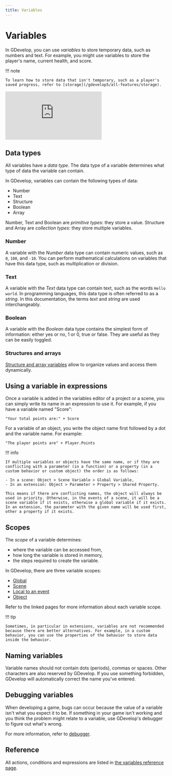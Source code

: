 ```yaml
---
title: Variables
---
```

# Variables

In GDevelop, you can use _variables_ to store temporary data, such as numbers and text. For example, you might use variables to store the player's name, current health, and score.

!!! note

    To learn how to store data that isn't temporary, such as a player's saved progress, refer to [storage](/gdevelop5/all-features/storage).

<div class="video-container">
  <iframe src="https://www.youtube.com/embed/Gh9WPecRnxo" frameborder="0" allowfullscreen></iframe>
</div>

## Data types

All variables have a _data type_. The data type of a variable determines what type of data the variable can contain.

In GDevelop, variables can contain the following types of data:

- Number
- Text
- Structure
- Boolean
- Array

Number, Text and Boolean are *primitive types*: they store a value.
Structure and Array are *collection types*: they store multiple variables.

### Number

A variable with the *Number* data type can contain numeric values, such as `0`, `100`, and `-10`. You can perform mathematical calculations on variables that have this data type, such as multiplication or division.

### Text

A variable with the *Text* data type can contain text, such as the words `Hello world`. In programming languages, this data type is often referred to as a _string_. In this documentation,
the terms *text* and *string* are used interchangeably.

### Boolean

A variable with the *Boolean* data type contains the simplest form of information: either yes or no, 1 or 0, true or false. They are useful as they can be easily toggled.

### Structures and arrays

[Structure and array variables](structures-and-arrays) allow to organize values and access them dynamically.

## Using a variable in expressions

Once a variable is added in the variables editor of a project or a scene, you can simply write its name in an expression to use it. For example, if you have a variable named "Score":

`"Your total points are:" + Score`

For a variable of an object, you write the object name first followed by a dot and the variable name. For example:

`"The player points are" + Player.Points`


!!! info

    If multiple variables or objects have the same name, or if they are conflicting with a parameter (in a function) or a property (in a custom behavior or custom object) the order is as follows:

    - In a scene: Object > Scene Variable > Global Variable,
    - In an extension: Object > Parameter > Property > Shared Property.

    This means if there are conflicting names, the object will always be used in priority. Otherwise, in the events of a scene, it will be a scene variable if it exists, otherwise a global variable if it exists.
    In an extension, the parameter with the given name will be used first, other a property if it exists.

## Scopes

The _scope_ of a variable determines:

- where the variable can be accessed from,
- how long the variable is stored in memory,
- the steps required to create the variable.

In GDevelop, there are three variable scopes:

- [Global](/gdevelop5/all-features/variables/global-variables)
- [Scene](/gdevelop5/all-features/variables/scene-variables)
- [Local to an event](/gdevelop5/all-features/variables/local-variables)
- [Object](/gdevelop5/all-features/variables/object-variables)

Refer to the linked pages for more information about each variable scope.

!!! tip

    Sometimes, in particular in extensions, variables are not recommended because there are better alternatives. For example, in a custom behavior, you can use the properties of the behavior to store data inside the behavior.

## Naming variables

Variable names should not contain dots (periods), commas or spaces. Other characters are also reserved by GDevelop. If you use something forbidden, GDevelop will automatically correct the name you've entered.

## Debugging variables

When developing a game, bugs can occur because the value of a variable isn't what you expect it to be. If something in your game isn't working and you think the problem might relate to a variable, use GDevelop's debugger to figure out what's wrong.

For more information, refer to [debugger](/gdevelop5/interface/debugger).

## Reference

All actions, conditions and expressions are listed in [the variables reference page](/gdevelop5/all-features/variables/reference/).
